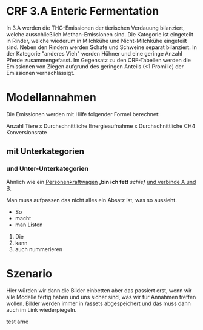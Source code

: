 # CRF 3.A Enteric Fermentation

In 3.A werden die THG-Emissionen der tierischen Verdauung bilanziert, welche ausschließlich Methan-Emissionen sind. Die Kategorie ist eingeteilt in Rinder, welche wiederum in Milchkühe und Nicht-Milchkühe eingeteilt sind. Neben den Rindern werden Schafe und Schweine separat bilanziert. In der Kategorie "anderes Vieh" werden Hühner und eine geringe Anzahl Pferde zusammengefasst. Im Gegensatz zu den CRF-Tabellen werden die Emissionen von Ziegen aufgrund des geringen Anteils (<1 Promille) der Emissionen vernachlässigt.

# Modellannahmen
Die Emissionen werden mit Hilfe folgender Formel berechnet:

Anzahl Tiere x Durchschnittliche Energieaufnahme x Durchschnittliche CH4 Konversionsrate
## mit Unterkategorien
### und Unter-Unterkategorien

Ähnlich wie ein [Personenkraftwagen](CRF1A3bPWK.md)
**,bin ich fett** _schief_ [und verbinde A und B](https://app.element.io/germanzero.de).

Man muss aufpassen
das nicht alles ein Absatz ist,
was so aussieht.

* So 
* macht
* man Listen

1. Die
2. kann
3. auch nummerieren


# Szenario

Hier würden wir dann die Bilder einbetten aber das passiert erst, wenn wir alle Modelle fertig haben und uns sicher sind,
was wir für Annahmen treffen wollen. Bilder werden immer in /assets abgespeichert und das muss dann auch im Link wiederpiegeln.

test arne
